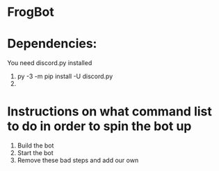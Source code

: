# FrogBot

# Dependencies:

You need discord.py installed

1. py -3 -m pip install -U discord.py
2. 

# Instructions on what command list to do in order to spin the bot up

1. Build the bot
2. Start the bot
3. Remove these bad steps and add our own